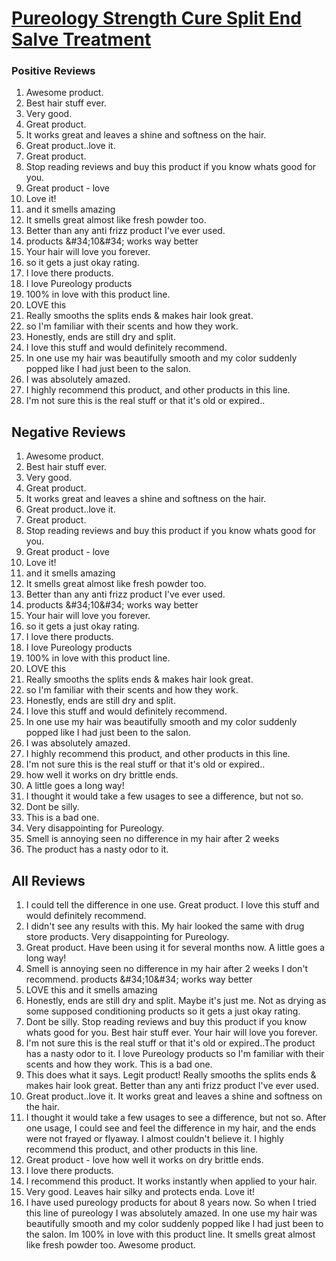 # [Pureology Strength Cure Split End Salve Treatment](https://products.checkmycream.com/products/Pureology-Strength-Cure-Split-End-Salve-Treatment.html)

### Positive Reviews

<ol>
      <li>Awesome product.</li>
      <li>Best hair stuff ever.</li>
      <li>Very good.</li>
      <li>Great product.</li>
      <li>It works great and leaves a shine and softness on the hair.</li>
      <li>Great product..love it.</li>
      <li>Great product.</li>
      <li>Stop reading reviews and buy this product if you know whats good for you.</li>
      <li>Great product - love</li>
      <li>Love it!</li>
      <li>and it smells amazing</li>
      <li>It smells great almost like fresh powder too.</li>
      <li>Better than any anti frizz product I&#x27;ve ever used.</li>
      <li>products &amp;#34;10&amp;#34; works way better</li>
      <li>Your hair will love you forever.</li>
      <li>so it gets a just okay rating.</li>
      <li>I love there products.</li>
      <li>I love Pureology products</li>
      <li>100% in love with this product line.</li>
      <li>LOVE this</li>
      <li>Really smooths the splits ends &amp; makes hair look great.</li>
      <li>so I&#x27;m familiar with their scents and how they work.</li>
      <li>Honestly, ends are still dry and split.  </li>
      <li>I love this stuff and would definitely recommend.</li>
      <li>In one use my hair was beautifully smooth and my color suddenly popped like I had just been to the salon.</li>
      <li>I was absolutely amazed.</li>
      <li>I highly recommend this product, and other products in this line.</li>
      <li>I&#x27;m not sure this is the real stuff or that it&#x27;s old or expired..</li>
</ol>


<h2>Negative Reviews</h2>
<ol>
<li> Awesome product.</li>
<li> Best hair stuff ever.</li>
<li> Very good.</li>
<li> Great product.</li>
<li> It works great and leaves a shine and softness on the hair.</li>
<li> Great product..love it.</li>
<li> Great product.</li>
<li> Stop reading reviews and buy this product if you know whats good for you.</li>
<li> Great product - love</li>
<li> Love it!</li>
<li> and it smells amazing</li>
<li> It smells great almost like fresh powder too.</li>
<li> Better than any anti frizz product I&#x27;ve ever used.</li>
<li> products &amp;#34;10&amp;#34; works way better</li>
<li> Your hair will love you forever.</li>
<li> so it gets a just okay rating.</li>
<li> I love there products.</li>
<li> I love Pureology products</li>
<li> 100% in love with this product line.</li>
<li> LOVE this</li>
<li> Really smooths the splits ends &amp; makes hair look great.</li>
<li> so I&#x27;m familiar with their scents and how they work.</li>
<li> Honestly, ends are still dry and split.  </li>
<li> I love this stuff and would definitely recommend.</li>
<li> In one use my hair was beautifully smooth and my color suddenly popped like I had just been to the salon.</li>
<li> I was absolutely amazed.</li>
<li> I highly recommend this product, and other products in this line.</li>
<li> I&#x27;m not sure this is the real stuff or that it&#x27;s old or expired..</li>
<li> how well it works on dry brittle ends.</li>
<li> A little goes a long way!</li>
<li> I thought it would take a few usages to see a difference, but not so.  </li>
<li> Dont be silly.</li>
<li> This is a bad one.</li>
<li> Very disappointing for Pureology.</li>
<li> Smell is annoying seen no difference in my hair after 2 weeks</li>
<li> The product has a nasty odor to it.</li>
</ol>

<h2>All Reviews</h2>

<ol>
    <li> I could tell the difference in one use. Great product. I love this stuff and would definitely recommend.</li>
    <li> I didn&#x27;t see any results with this. My hair looked the same with drug store products. Very disappointing for Pureology.</li>
    <li> Great product. Have been using it for several months now. A little goes a long way!</li>
    <li> Smell is annoying seen no difference in my hair after 2 weeks I don&#x27;t recommend.  products &amp;#34;10&amp;#34; works way better</li>
    <li> LOVE this and it smells amazing</li>
    <li> Honestly, ends are still dry and split.  Maybe it&#x27;s just me.  Not as drying as some supposed conditioning products so it gets a just okay rating.</li>
    <li> Dont be silly. Stop reading reviews and buy this product if you know whats good for you. Best hair stuff ever. Your hair will love you forever.</li>
    <li> I&#x27;m not sure this is the real stuff or that it&#x27;s old or expired..The product has a nasty odor to it. I love Pureology products so I&#x27;m familiar with their scents and how they work. This is a bad one.</li>
    <li> This does what it says. Legit product! Really smooths the splits ends &amp; makes hair look great. Better than any anti frizz product I&#x27;ve ever used.</li>
    <li> Great product..love it. It works great and leaves a shine and softness on the hair.</li>
    <li> I thought it would take a few usages to see a difference, but not so.  After one usage, I could see and feel the difference in my hair, and the ends were not frayed or flyaway.  I almost couldn&#x27;t believe it.  I highly recommend this product, and other products in this line.</li>
    <li> Great product - love how well it works on dry brittle ends.</li>
    <li> I love there products.</li>
    <li> I recommend this product. It works instantly when applied to your hair.</li>
    <li> Very good. Leaves hair silky and protects enda. Love it!</li>
    <li> I have used pureology products for about 8 years now. So when I tried this line of pureology I was absolutely amazed. In one use my hair was beautifully smooth and my color suddenly popped like I had just been to the salon. Im 100% in love with this product line. It smells great almost like fresh powder too. Awesome product.</li>
</ol>




